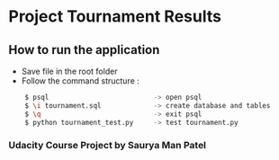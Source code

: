 # Project Tournament Results

## How to run the application

* Save file in the root folder
* Follow the command structure :
```sh
    $ psql                          -> open psql
    $ \i tournament.sql             -> create database and tables
    $ \q                            -> exit psql
    $ python tournament_test.py     -> test tournament.py
```

### Udacity Course Project by Saurya Man Patel 